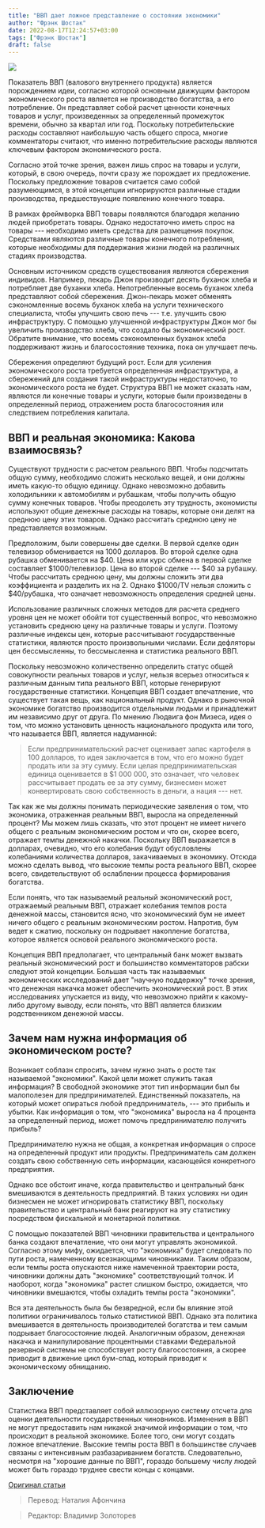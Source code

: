 ```yaml
---
title: "ВВП дает ложное представление о состоянии экономики"
author: "Фрэнк Шостак"
date: 2022-08-17T12:24:57+03:00
tags: ["Фрэнк Шостак"]
draft: false
---
```

![](https://cdn.mises.org/styles/slideshow/s3/static-page/img/gauges-wire.jpg?itok=lFoKNnEX)

Показатель ВВП (валового внутреннего продукта) является порождением идеи, согласно которой основным движущим фактором экономического роста является не производство богатства, а его потребление. Он представляет собой расчет ценности конечных товаров и услуг, произведенных за определенный промежуток времени, обычно за квартал или год. Поскольку потребительские расходы составляют наибольшую часть общего спроса, многие комментаторы считают, что именно потребительские расходы являются ключевым фактором экономического роста.

Согласно этой точке зрения, важен лишь спрос на товары и услуги, который, в свою очередь, почти сразу же порождает их предложение. Поскольку предложение товаров считается само собой разумеющимся, в этой концепции игнорируются различные стадии производства, предшествующие появлению конечного товара.

В рамках фреймворка ВВП товары появляются благодаря желанию людей приобретать товары. Однако недостаточно иметь спрос на товары --- необходимо иметь средства для размещения покупок. Средствами являются различные товары конечного потребления, которые необходимы для поддержания жизни людей на различных стадиях производства.

Основным источником средств существования являются сбережения индивидов. Например, пекарь Джон производит десять буханок хлеба и потребляет две буханки хлеба. Непотребленные восемь буханок хлеба представляют собой сбережения. Джон-пекарь может обменять сэкономленные восемь буханок хлеба на услуги технического специалиста, чтобы улучшить свою печь --- т.е. улучшить свою инфраструктуру. С помощью улучшенной инфраструктуры Джон мог бы увеличить производство хлеба, что создало бы экономический рост. Обратите внимание, что восемь сэкономленных буханок хлеба поддерживают жизнь и благосостояние техника, пока он улучшает печь.

Сбережения определяют будущий рост. Если для усиления экономического роста требуется определенная инфраструктура, а сбережений для создания такой инфраструктуры недостаточно, то экономического роста не будет. Структура ВВП не может сказать нам, являются ли конечные товары и услуги, которые были произведены в определенный период, отражением роста благосостояния или следствием потребления капитала. 

## ВВП и реальная экономика: Какова взаимосвязь?

Существуют трудности с расчетом реального ВВП. Чтобы подсчитать общую сумму, необходимо сложить несколько вещей, и они должны иметь какую-то общую единицу. Однако невозможно добавить холодильники к автомобилям и рубашкам, чтобы получить общую сумму конечных товаров. Чтобы преодолеть эту трудность, экономисты используют общие денежные расходы на товары, которые они делят на среднюю цену этих товаров. Однако рассчитать среднюю цену не представляется возможным.

Предположим, были совершены две сделки. В первой сделке один телевизор обменивается на 1000 долларов. Во второй сделке одна рубашка обменивается на $40. Цена или курс обмена в первой сделке составляет $1000/телевизор. Цена во второй сделке --- $40 за рубашку. Чтобы рассчитать среднюю цену, мы должны сложить эти два коэффициента и разделить их на 2. Однако $1000/TV нельзя сложить с $40/рубашка, что означает невозможность определения средней цены.

Использование различных сложных методов для расчета среднего уровня цен не может обойти тот существенный вопрос, что невозможно установить среднюю цену на различные товары и услуги. Поэтому различные индексы цен, которые рассчитывают государственные статистики, являются просто произвольными числами. Если дефляторы цен бессмысленны, то бессмысленна и статистика реального ВВП.

Поскольку невозможно количественно определить статус общей совокупности реальных товаров и услуг, нельзя всерьез относиться к различным данным типа реального ВВП, которые генерируют государственные статистики. Концепция ВВП создает впечатление, что существует такая вещь, как национальный продукт. Однако в рыночной экономике богатство производится отдельными людьми и принадлежит им независимо друг от друга. По мнению Людвига фон Мизеса, идея о том, что можно установить ценность национального продукта или того, что называется ВВП, является надуманной:

> Если предпринимательский расчет оценивает запас картофеля в 100 долларов, то идея заключается в том, что его можно будет продать или за эту сумму. Если целая предпринимательская единица оценивается в $1 000 000, это означает, что человек рассчитывает продать ее за эту сумму, бизнесмен может конвертировать свою собственность в деньги, а нация --- нет.

Так как же мы должны понимать периодические заявления о том, что экономика, отраженная реальным ВВП, выросла на определенный процент? Мы можем лишь сказать, что этот процент не имеет ничего общего с реальным экономическим ростом и что он, скорее всего, отражает темпы денежной накачки. Поскольку ВВП выражается в долларах, очевидно, что его колебания будут обусловлены колебаниями количества долларов, закачиваемых в экономику. Отсюда можно сделать вывод, что высокие темпы роста реального ВВП, скорее всего, свидетельствуют об ослаблении процесса формирования богатства.

Если понять, что так называемый реальный экономический рост, отражаемый реальным ВВП, отражает колебания темпов роста денежной массы, становится ясно, что экономический бум не имеет ничего общего с реальным экономическим ростом. Напротив, бум ведет к сжатию, поскольку он подрывает накопление богатства, которое является основой реального экономического роста.

Концепция ВВП предполагает, что центральный банк может вызвать реальный экономический рост и большинство комментаторов рабски следуют этой концепции. Большая часть так называемых экономических исследований дает "научную поддержку" точке зрения, что денежная накачка может обеспечить экономический рост. В этих исследованиях упускается из виду, что невозможно прийти к какому-либо другому выводу, если понять, что ВВП является близким родственником денежной массы. 

## Зачем нам нужна информация об экономическом росте?

Возникает соблазн спросить, зачем нужно знать о росте так называемой "экономики". Какой цели может служить такая информация? В свободной экономике этот тип информации был бы малополезен для предпринимателей. Единственный показатель, на который может опираться любой предприниматель, --- это прибыль и убытки. Как информация о том, что "экономика" выросла на 4 процента за определенный период, может помочь предпринимателю получить прибыль? 

Предпринимателю нужна не общая, а конкретная информация о спросе на определенный продукт или продукты. Предприниматель сам должен создать свою собственную сеть информации, касающейся конкретного предприятия.

Однако все обстоит иначе, когда правительство и центральный банк вмешиваются в деятельность предприятий. В таких условиях ни один бизнесмен не может игнорировать статистику ВВП, поскольку правительство и центральный банк реагируют на эту статистику посредством фискальной и монетарной политики.

С помощью показателей ВВП чиновники правительства и центрального банка создают впечатление, что они могут управлять экономикой. Согласно этому мифу, ожидается, что "экономика" будет следовать по пути роста, намеченному всезнающими чиновниками. Таким образом, если темпы роста опускаются ниже намеченной траектории роста, чиновники должны дать "экономике" соответствующий толчок. И наоборот, когда "экономика" растет слишком быстро, ожидается, что чиновники вмешаются, чтобы охладить темпы роста "экономики".

Вся эта деятельность была бы безвредной, если бы влияние этой политики ограничивалось только статистикой ВВП. Однако эта политика вмешивается в деятельность производителей богатства и тем самым подрывает благосостояние людей. Аналогичным образом, денежная накачка и манипулирование процентными ставками Федеральной резервной системы не способствует росту благосостояния, а скорее приводит в движение цикл бум-спад, который приводит к экономическому обнищанию.

## Заключение

Статистика ВВП представляет собой иллюзорную систему отсчета для оценки деятельности государственных чиновников. Изменения в ВВП не могут предоставить нам никакой значимой информации о том, что происходит в реальной экономике. Более того, они могут создать ложное впечатление. Высокие темпы роста ВВП в большинстве случаев связаны с интенсивным разбазариванием богатств. Следовательно, несмотря на "хорошие данные по ВВП", гораздо большему числу людей может быть гораздо труднее свести концы с концами.

[Оригинал статьи](https://mises.org/wire/gdp-provides-false-reading-state-economy)

> Перевод: Наталия Афончина

> Редактор: Владимир Золоторев